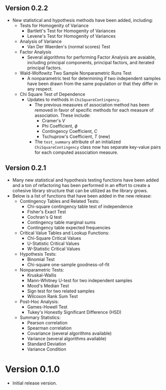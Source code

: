 ## Version 0.2.2

* New statistical and hypothesis methods have been added, including:
  * Tests for Homogenity of Variance
    * Bartlett's Test for Homogenity of Variances
    * Levene's Test for Homogenity of Variances
  * Analysis of Variance 
    * Van Der Waerden's (normal scores) Test
  * Factor Analysis
    * Several algorithms for performing Factor Analysis are avaiable, including principal components, principal 
      factors, and iterated principal factors.
  * Wald-Wolfowitz Two Sample Nonparametric Runs Test
    * A nonparametric test for determining if two independent samples have been drawn from the same population or 
      that they differ in any respect.
  * Chi Square Test of Dependence
    * Updates to methods in `ChiSquareContingency`.
      - The previous measures of association method has been removed in favor 
        of specific methods for each measure of association. These include:
          * Cramer's $V$
          * Phi Coefficient, $\phi$
          * Contingency Coefficient, $C$
          * Tschuprow's Coefficient, $T$ (new)
      - The `test_summary` attribute of an initialized `ChiSquareContingency` class 
        now has separate key-value pairs for each computed association measure.      

## Version 0.2.1

* Many new statistical and hypothesis testing functions have been added and a ton of refactoring has been performed
  in an effort to create a cohesive library structure that can be utilized as the library grows.
* Below is a list of functions that have been added in the new release:
    * Contingency Tables and Related Tests:
        * Chi-square contingency table test of independence
        * Fisher's Exact Test
        * Cochran's Q test
        * Contingency table marginal sums
        * Contingency table expected frequencies
    * Critical Value Tables and Lookup Functions:
        * Chi-Square Critical Values
        * U-Statistic Critical Values
        * W-Statistic Critical Values
    * Hypothesis Tests:
        * Binomial Test
        * Chi-square one-sample goodness-of-fit
    * Nonparametric Tests:
        * Kruskal-Wallis
        * Mann-Whitney U-test for two independent samples
        * Mood's Median Test
        * Sign test for two related samples
        * Wilcoxon Rank Sum Test
    * Post-Hoc Analysis:
        * Games-Howell Test
        * Tukey's Honestly Significant Difference (HSD)
    * Summary Statistics:
        * Pearson correlation
        * Spearman correlation
        * Covariance (several algorithms available)
        * Variance (several algorithms available)
        * Standard Deviation
        * Variance Condition

# Version 0.1.0

* Initial release version.